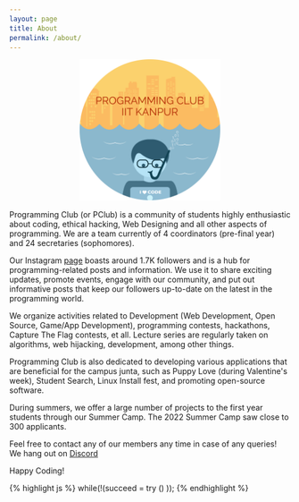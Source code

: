 ```yaml
---
layout: page
title: About
permalink: /about/
---
```

<p align="center">
<img src="/images/pclub_logo.png" style="width:50%; height:50%;"/>
</p>


Programming Club (or PClub) is a community of students highly enthusiastic about coding, ethical hacking, Web Designing and all other aspects of programming. We are a team currently of 4 coordinators (pre-final year) and 24 secretaries (sophomores).

Our Instagram [page](https://www.instagram.com/pclubiitk/) boasts around 1.7K followers and is a hub for programming-related posts and information. We use it to share exciting updates, promote events, engage with our community, and put out informative posts that keep our followers up-to-date on the latest in the programming world.

We organize activities related to Development (Web Development, Open Source, Game/App Development), programming contests, hackathons, Capture The Flag contests, et all. Lecture series are regularly taken on algorithms, web hijacking, development, among other things.

Programming Club is also dedicated to developing various applications that are beneficial for the campus junta, such as Puppy Love (during Valentine's week), Student Search, Linux Install fest, and promoting open-source software.

During summers, we offer a large number of projects to the first year students through our Summer Camp. The 2022 Summer Camp saw close to 300 applicants.

Feel free to contact any of our members any time in case of any queries! We hang out on [Discord](https://discord.gg/RGSSrYDTKw)

Happy Coding!

{% highlight js %}
while(!(succeed = try () ));
{% endhighlight %}


